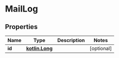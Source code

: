 # MailLog

## Properties
Name | Type | Description | Notes
------------ | ------------- | ------------- | -------------
**id** | [**kotlin.Long**](.md) |  |  [optional]
